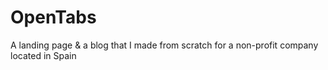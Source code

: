 # OpenTabs
A landing page &amp; a blog that I made from scratch for a non-profit company located in Spain
